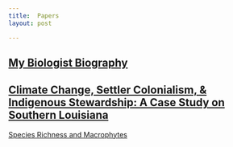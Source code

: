 ```yaml
---
title:  Papers
layout: post

---
```






[My Biologist Biography](https://docs.google.com/document/d/1xbm6C10SjUC2HucFO6szDUzu0Uy9_upvpWbt-kxm8T8/edit?usp=sharing)
--------




[Climate Change, Settler Colonialism, & Indigenous Stewardship: A Case Study on Southern Louisiana](https://drive.google.com/file/d/1FvxIUWMY-oudXsYa4aWeQcX41hx67jV3/view?usp=sharing)
--------
[Species Richness and Macrophytes](https://docs.google.com/document/d/1R-EhrSOgeBIZO0TnaA4ZWYLmLi2MkC9YjMMJJNaMcyo/edit?usp=sharing)









